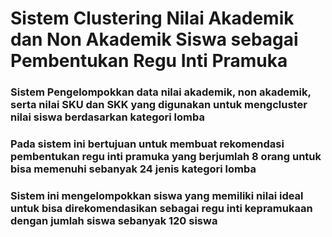 # Sistem Clustering Nilai Akademik dan Non Akademik Siswa sebagai Pembentukan Regu Inti Pramuka
### Sistem Pengelompokkan data nilai akademik, non akademik, serta nilai SKU dan SKK yang digunakan untuk mengcluster nilai siswa berdasarkan kategori lomba
### Pada sistem ini bertujuan untuk membuat rekomendasi pembentukan regu inti pramuka yang berjumlah 8 orang untuk bisa memenuhi sebanyak 24 jenis kategori lomba
### Sistem ini mengelompokkan siswa yang memiliki nilai ideal untuk bisa direkomendasikan sebagai regu inti kepramukaan dengan jumlah siswa sebanyak 120 siswa
